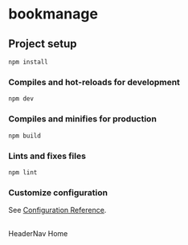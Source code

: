 # bookmanage

## Project setup
```
npm install
```

### Compiles and hot-reloads for development
```
npm dev
```

### Compiles and minifies for production
```
npm build
```

### Lints and fixes files
```
npm lint
```

### Customize configuration
See [Configuration Reference](https://cli.vuejs.org/config/).

## 
HeaderNav Home
